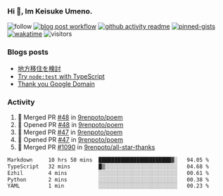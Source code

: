 ### Hi 👋, Im Keisuke Umeno.

<!--
**9renpoto/9renpoto** is a ✨ _special_ ✨ repository because its `README.md` (this file) appears on your GitHub profile.

Here are some ideas to get you started:

- 🔭 I’m currently working on ...
- 🌱 I’m currently learning ...
- 👯 I’m looking to collaborate on ...
- 🤔 I’m looking for help with ...
- 💬 Ask me about ...
- 📫 How to reach me: ...
- 😄 Pronouns: ...
- ⚡ Fun fact: ...
-->

![follow](https://img.shields.io/github/followers/9renpoto?label=Follow&style=social)
[![blog post workflow](https://github.com/9renpoto/9renpoto/actions/workflows/blog.yml/badge.svg)](https://github.com/9renpoto/9renpoto/actions/workflows/blog.yml)
[![github activity readme](https://github.com/9renpoto/9renpoto/actions/workflows/activity.yml/badge.svg)](https://github.com/9renpoto/9renpoto/actions/workflows/activity.yml)
[![pinned-gists](https://github.com/9renpoto/9renpoto/actions/workflows/pin-gist.yml/badge.svg)](https://github.com/9renpoto/9renpoto/actions/workflows/pin-gist.yml)
[![wakatime](https://github.com/9renpoto/9renpoto/actions/workflows/waka-readme-status.yml/badge.svg)](https://github.com/9renpoto/9renpoto/actions/workflows/waka-readme-status.yml)
![visitors](https://komarev.com/ghpvc/?username=9renpoto&label=Profile%20views&color=0e75b6&style=flat)

### Blogs posts

<!-- BLOG-POST-LIST:START -->
- [地方移住を検討](https://9renpoto.win/entry/2023/09/09/migration-plan)
- [Try `node:test` with TypeScript](https://9renpoto.win/entry/2023/07/23/node-test-runner)
- [Thank you Google Domain](https://9renpoto.win/entry/2023/07/08/new-domain)
<!-- BLOG-POST-LIST:END -->

### Activity

<!--START_SECTION:activity-->
1. 🎉 Merged PR [#48](https://github.com/9renpoto/poem/pull/48) in [9renpoto/poem](https://github.com/9renpoto/poem)
2. 💪 Opened PR [#48](https://github.com/9renpoto/poem/pull/48) in [9renpoto/poem](https://github.com/9renpoto/poem)
3. 🎉 Merged PR [#47](https://github.com/9renpoto/poem/pull/47) in [9renpoto/poem](https://github.com/9renpoto/poem)
4. 💪 Opened PR [#47](https://github.com/9renpoto/poem/pull/47) in [9renpoto/poem](https://github.com/9renpoto/poem)
5. 🎉 Merged PR [#1090](https://github.com/9renpoto/all-star-thanks/pull/1090) in [9renpoto/all-star-thanks](https://github.com/9renpoto/all-star-thanks)
<!--END_SECTION:activity-->

<!--START_SECTION:waka-->

```txt
Markdown     10 hrs 50 mins  ███████████████████████▓░   94.05 %
TypeScript   32 mins         █▒░░░░░░░░░░░░░░░░░░░░░░░   04.68 %
Ezhil        4 mins          ░░░░░░░░░░░░░░░░░░░░░░░░░   00.61 %
Python       2 mins          ░░░░░░░░░░░░░░░░░░░░░░░░░   00.38 %
YAML         1 min           ░░░░░░░░░░░░░░░░░░░░░░░░░   00.23 %
```

<!--END_SECTION:waka-->
